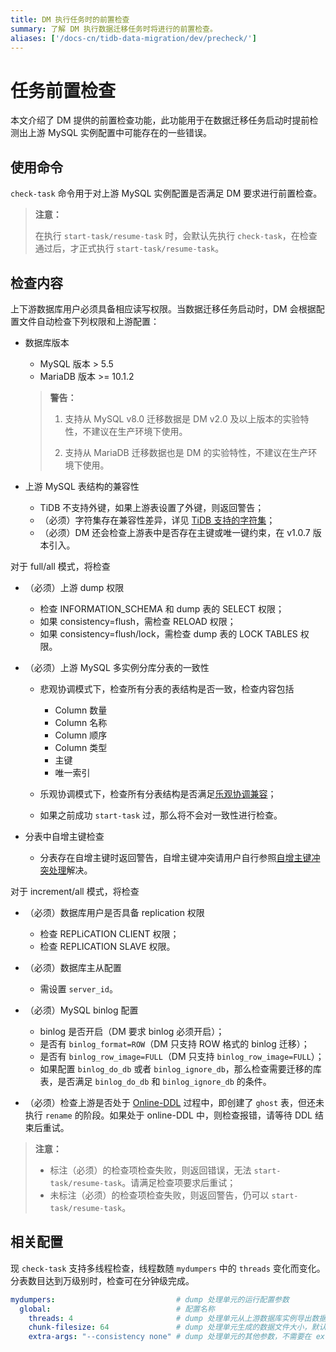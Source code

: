 ```yaml
---
title: DM 执行任务时的前置检查
summary: 了解 DM 执行数据迁移任务时将进行的前置检查。
aliases: ['/docs-cn/tidb-data-migration/dev/precheck/']
---
```


# 任务前置检查

本文介绍了 DM 提供的前置检查功能，此功能用于在数据迁移任务启动时提前检测出上游 MySQL 实例配置中可能存在的一些错误。

## 使用命令

`check-task` 命令用于对上游 MySQL 实例配置是否满足 DM 要求进行前置检查。

> **注意：**
> 
> 在执行 `start-task/resume-task` 时，会默认先执行 `check-task`，在检查通过后，才正式执行 `start-task/resume-task`。

## 检查内容

上下游数据库用户必须具备相应读写权限。当数据迁移任务启动时，DM 会根据配置文件自动检查下列权限和上游配置：

+ 数据库版本

    - MySQL 版本 > 5.5
    - MariaDB 版本 >= 10.1.2

    > **警告：**
    >
    > 1. 支持从 MySQL v8.0 迁移数据是 DM v2.0 及以上版本的实验特性，不建议在生产环境下使用。
    > 
    > 2. 支持从 MariaDB 迁移数据也是 DM 的实验特性，不建议在生产环境下使用。

+ 上游 MySQL 表结构的兼容性

    - TiDB 不支持外键，如果上游表设置了外键，则返回警告；
    - （必须）字符集存在兼容性差异，详见 [TiDB 支持的字符集](/character-set-and-collation.md)；
    - （必须）DM 还会检查上游表中是否存在主键或唯一键约束，在 v1.0.7 版本引入。

对于 full/all 模式，将检查

+ （必须）上游 dump 权限

    - 检查 INFORMATION_SCHEMA 和 dump 表的 SELECT 权限；
    - 如果 consistency=flush，需检查 RELOAD 权限；
    - 如果 consistency=flush/lock，需检查 dump 表的 LOCK TABLES 权限。

+ （必须）上游 MySQL 多实例分库分表的一致性

    + 悲观协调模式下，检查所有分表的表结构是否一致，检查内容包括

        - Column 数量
        - Column 名称
        - Column 顺序
        - Column 类型
        - 主键
        - 唯一索引
    
    + 乐观协调模式下，检查所有分表结构是否满足[乐观协调兼容](https://github.com/pingcap/tiflow/blob/master/dm/docs/RFCS/20191209_optimistic_ddl.md#modifying-column-types)；

    + 如果之前成功 `start-task` 过，那么将不会对一致性进行检查。

+ 分表中自增主键检查

    - 分表存在自增主键时返回警告，自增主键冲突请用户自行参照[自增主键冲突处理](/dm/shard-merge-best-practices.md#自增主键冲突处理)解决。

对于 increment/all 模式，将检查

+ （必须）数据库用户是否具备 replication 权限

    - 检查 REPLiCATION CLIENT 权限；
    - 检查 REPLICATION SLAVE 权限。

+ （必须）数据库主从配置

    - 需设置 `server_id`。

+ （必须）MySQL binlog 配置

    - binlog 是否开启（DM 要求 binlog 必须开启）；
    - 是否有 `binlog_format=ROW`（DM 只支持 ROW 格式的 binlog 迁移）；
    - 是否有 `binlog_row_image=FULL`（DM 只支持 `binlog_row_image=FULL`）；
    - 如果配置 `binlog_do_db` 或者 `binlog_ignore_db`，那么检查需要迁移的库表，是否满足 `binlog_do_db` 和 `binlog_ignore_db` 的条件。

+ （必须）检查上游是否处于 [Online-DDL](/dm/feature-online-ddl.md) 过程中，即创建了 `ghost` 表，但还未执行 `rename` 的阶段。如果处于 online-DDL 中，则检查报错，请等待 DDL 结束后重试。

> **注意：**
>
> + 标注（必须）的检查项检查失败，则返回错误，无法 `start-task/resume-task`。请满足检查项要求后重试；
> + 未标注（必须）的检查项检查失败，则返回警告，仍可以 `start-task/resume-task`。

## 相关配置

现 `check-task` 支持多线程检查，线程数随 `mydumpers` 中的 `threads` 变化而变化。分表数目达到万级别时，检查可在分钟级完成。

```yaml
mydumpers:                           # dump 处理单元的运行配置参数
  global:                            # 配置名称
    threads: 4                       # dump 处理单元从上游数据库实例导出数据和 check-task 访问上游的线程数量，默认值为 4
    chunk-filesize: 64               # dump 处理单元生成的数据文件大小，默认值为 64，单位为 MB
    extra-args: "--consistency none" # dump 处理单元的其他参数，不需要在 extra-args 中配置 table-list，DM 会自动生成

```